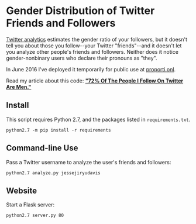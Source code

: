 Gender Distribution of Twitter Friends and Followers
====================================================

[Twitter analytics](https://analytics.twitter.com) estimates the gender ratio of
your followers, but it doesn't tell you about those you follow--your
Twitter "friends"--and it doesn't let you analyze other people's friends and
followers. Neither does it notice gender-nonbinary users who declare their
pronouns as "they".

In June 2016 I've deployed it temporarily for public use at
[proporti.onl](https://www.proporti.onl).

Read my article about this code: **["72% Of The People I Follow On Twitter Are
Men."](https://emptysqua.re/blog/gender-of-twitter-users-i-follow/)**

Install
-------

This script requires Python 2.7, and the packages listed in `requirements.txt`.

```
python2.7 -m pip install -r requirements
```

Command-line Use
----------------

Pass a Twitter username to analyze the user's friends and followers:

```
python2.7 analyze.py jessejiryudavis
```

Website
-------

Start a Flask server:

```
python2.7 server.py 80
```
